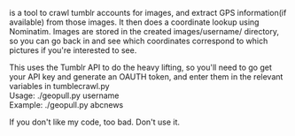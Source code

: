  is a tool to crawl tumblr accounts for images, and extract GPS information(if available) from those images. It then does a coordinate lookup using Nominatim. Images are stored in the created images/username/ directory, so you can go back in and see which coordinates correspond to which pictures if you're interested to see.  

This uses the Tumblr API to do the heavy lifting, so you'll need to go get your API key and generate an OAUTH token, and enter them in the relevant variables in tumblecrawl.py    
Usage: ./geopull.py username  
Example: ./geopull.py abcnews  

If you don't like my code, too bad. Don't use it. 
